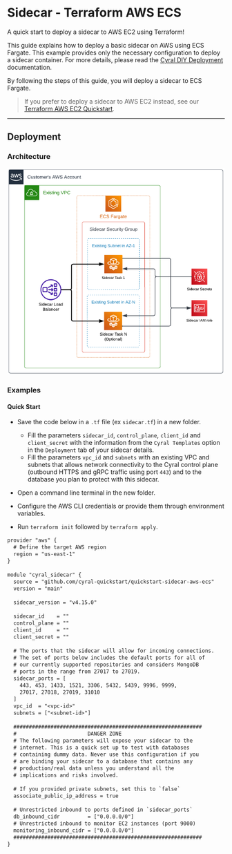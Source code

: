 # Sidecar - Terraform AWS ECS

A quick start to deploy a sidecar to AWS EC2 using Terraform!

This guide explains how to deploy a basic sidecar on AWS using ECS Fargate.
This example provides only the necessary configuration to
deploy a sidecar container. For more details, please read the
[Cyral DIY Deployment](https://cyral.com/docs/sidecars/deployment/#custom-deployment-diy)
documentation.

By following the steps of this guide, you will deploy a sidecar to ECS Fargate.

> If you prefer to deploy a sidecar to AWS EC2 instead, see
> our [Terraform AWS EC2 Quickstart](https://github.com/cyralinc/terraform-aws-sidecar-ec2).

---

## Deployment

### Architecture

![Deployment architecture](./images/aws_architecture.png)

### Examples

#### Quick Start

* Save the code below in a `.tf` file (ex `sidecar.tf`) in a new folder.
    * Fill the parameters `sidecar_id`, `control_plane`, `client_id` and 
    `client_secret` with the information from the `Cyral Templates` option
    in the `Deployment` tab of your sidecar details.
    * Fill the parameters `vpc_id` and `subnets` with an existing VPC and subnets that allows 
    network connectivity to the Cyral control plane (outbound HTTPS and gRPC traffic using port `443`)
    and to the database you plan to protect with this sidecar.

* Open a command line terminal in the new folder.
* Configure the AWS CLI credentials or provide them through environment variables.
* Run `terraform init` followed by `terraform apply`.

```hcl
provider "aws" {
  # Define the target AWS region
  region = "us-east-1"
}

module "cyral_sidecar" {
  source = "github.com/cyral-quickstart/quickstart-sidecar-aws-ecs"
  version = "main"

  sidecar_version = "v4.15.0"

  sidecar_id    = ""
  control_plane = ""
  client_id     = ""
  client_secret = ""

  # The ports that the sidecar will allow for incoming connections.
  # The set of ports below includes the default ports for all of
  # our currently supported repositories and considers MongoDB
  # ports in the range from 27017 to 27019.
  sidecar_ports = [
    443, 453, 1433, 1521, 3306, 5432, 5439, 9996, 9999,
    27017, 27018, 27019, 31010
  ]
  vpc_id  = "<vpc-id>"
  subnets = ["<subnet-id>"]

  #############################################################
  #                       DANGER ZONE
  # The following parameters will expose your sidecar to the
  # internet. This is a quick set up to test with databases
  # containing dummy data. Never use this configuration if you
  # are binding your sidecar to a database that contains any
  # production/real data unless you understand all the
  # implications and risks involved.

  # If you provided private subnets, set this to `false`
  associate_public_ip_address = true

  # Unrestricted inbound to ports defined in `sidecar_ports`
  db_inbound_cidr         = ["0.0.0.0/0"]
  # Unrestricted inbound to monitor EC2 instances (port 9000)
  monitoring_inbound_cidr = ["0.0.0.0/0"]
  #############################################################
}
```
